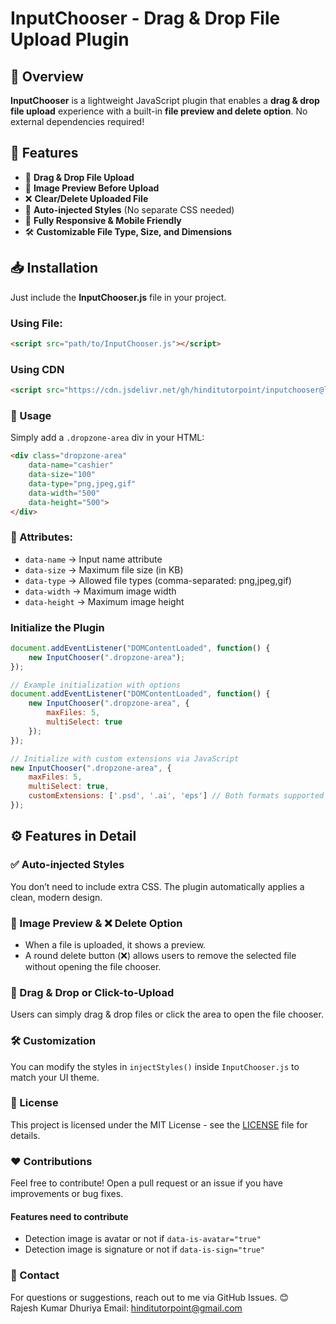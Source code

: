 # InputChooser - Drag & Drop File Upload Plugin

## 📌 Overview
**InputChooser** is a lightweight JavaScript plugin that enables a **drag & drop file upload** experience with a built-in **file preview and delete option**. No external dependencies required!

## 🎯 Features
- 📂 **Drag & Drop File Upload**
- 📸 **Image Preview Before Upload**
- ❌ **Clear/Delete Uploaded File**
- 🎨 **Auto-injected Styles** (No separate CSS needed)
- 📱 **Fully Responsive & Mobile Friendly**
- 🛠 **Customizable File Type, Size, and Dimensions**

## 📥 Installation
Just include the **InputChooser.js** file in your project.

### Using File:
```html
<script src="path/to/InputChooser.js"></script>
```
### Using CDN
```html
<script src="https://cdn.jsdelivr.net/gh/hinditutorpoint/inputchooser@latest/InputChooser.min.js"></script>
```

### 🚀 Usage
Simply add a `.dropzone-area` div in your HTML:
```html
<div class="dropzone-area" 
    data-name="cashier" 
    data-size="100" 
    data-type="png,jpeg,gif" 
    data-width="500" 
    data-height="500">
</div>
```

### 📌 Attributes:
- `data-name` → Input name attribute
- `data-size` → Maximum file size (in KB)
- `data-type` → Allowed file types (comma-separated: png,jpeg,gif)
- `data-width` → Maximum image width
- `data-height` → Maximum image height

### Initialize the Plugin
```js
document.addEventListener("DOMContentLoaded", function() {
    new InputChooser(".dropzone-area");
});

// Example initialization with options
document.addEventListener("DOMContentLoaded", function() {
    new InputChooser(".dropzone-area", {
        maxFiles: 5,
        multiSelect: true
    });
});

// Initialize with custom extensions via JavaScript
new InputChooser(".dropzone-area", {
    maxFiles: 5,
    multiSelect: true,
    customExtensions: ['.psd', '.ai', 'eps'] // Both formats supported
});
```
## ⚙️ Features in Detail
### ✅ Auto-injected Styles
You don’t need to include extra CSS. The plugin automatically applies a clean, modern design.

### 📸 Image Preview & ❌ Delete Option
- When a file is uploaded, it shows a preview.
- A round delete button (❌) allows users to remove the selected file without opening the file chooser.

### 🔄 Drag & Drop or Click-to-Upload
Users can simply drag & drop files or click the area to open the file chooser.

### 🛠 Customization
You can modify the styles in `injectStyles()` inside `InputChooser.js` to match your UI theme.

### 📜 License
This project is licensed under the MIT License - see the [LICENSE](LICENSE) file for details.

### ❤️ Contributions
Feel free to contribute! Open a pull request or an issue if you have improvements or bug fixes.
#### Features need to contribute
- Detection image is avatar or not if `data-is-avatar="true"`
- Detection image is signature or not if `data-is-sign="true"`

### 📧 Contact
For questions or suggestions, reach out to me via GitHub Issues. 😊<br/>
Rajesh Kumar Dhuriya
Email: hinditutorpoint@gmail.com
